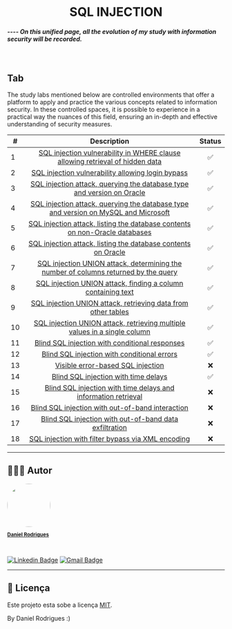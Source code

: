 <h1 align="center">SQL INJECTION</h1>
<h5 aling="center">---- On this unified page, all the evolution of my study with information security will be recorded.</h2>
<br>

	



## Tab

The study labs mentioned below are controlled environments that offer a platform to apply and practice the various concepts related to information security. In these controlled spaces, it is possible to experience in a practical way the nuances of this field, ensuring an in-depth and effective understanding of security measures.

| # | Description | Status | 
| --- | :---: | :---: | 
| 1 | <a href="https://portswigger.net/web-security/sql-injection/lab-retrieve-hidden-data" target="_blank">SQL injection vulnerability in WHERE clause allowing retrieval of hidden data</a> | :white_check_mark: |
| 2 | <a href="https://portswigger.net/web-security/sql-injection/lab-login-bypass" target="_blank">SQL injection vulnerability allowing login bypass</a> | :white_check_mark: |
| 3 | <a href="https://portswigger.net/web-security/sql-injection/examining-the-database/lab-querying-database-version-oracle" target="_blank">SQL injection attack, querying the database type and version on Oracle</a> | :white_check_mark: |
| 4 | <a href="https://portswigger.net/web-security/sql-injection/examining-the-database/lab-querying-database-version-mysql-microsoft" target="_blank">SQL injection attack, querying the database type and version on MySQL and Microsoft</a> | :white_check_mark: |
| 5 | <a href="https://portswigger.net/web-security/sql-injection/examining-the-database/lab-listing-database-contents-non-oracle" target="_blank">SQL injection attack, listing the database contents on non-Oracle databases</a> | :white_check_mark: |
| 6 | <a href="https://portswigger.net/web-security/sql-injection/examining-the-database/lab-listing-database-contents-oracle" target="_blank">SQL injection attack, listing the database contents on Oracle</a> | :white_check_mark: |
| 7 | <a href="https://portswigger.net/web-security/sql-injection/union-attacks/lab-determine-number-of-columns" target="_blank">SQL injection UNION attack, determining the number of columns returned by the query</a> | :white_check_mark: |
| 8 | <a href="https://portswigger.net/web-security/sql-injection/union-attacks/lab-find-column-containing-text" target="_blank">SQL injection UNION attack, finding a column containing text</a> | :white_check_mark: |
| 9 | <a href="https://portswigger.net/web-security/sql-injection/union-attacks/lab-retrieve-data-from-other-tables" target="_blank">SQL injection UNION attack, retrieving data from other tables</a> | :white_check_mark: |
| 10 | <a href="https://portswigger.net/web-security/sql-injection/union-attacks/lab-retrieve-multiple-values-in-single-column" target="_blank">SQL injection UNION attack, retrieving multiple values in a single column</a> | :white_check_mark: |
| 11 | <a href="https://portswigger.net/web-security/sql-injection/blind/lab-conditional-responses" target="_blank">Blind SQL injection with conditional responses</a> | :white_check_mark: |
| 12 | <a href="https://portswigger.net/web-security/sql-injection/blind/lab-conditional-errors" target="_blank">Blind SQL injection with conditional errors</a> | :white_check_mark: |
| 13 | <a href="https://portswigger.net/web-security/sql-injection/blind/lab-sql-injection-visible-error-based" target="_blank">Visible error-based SQL injection</a> | ❌ |
| 14 | <a href="https://portswigger.net/web-security/sql-injection/blind/lab-time-delays" target="_blank">Blind SQL injection with time delays</a> | :white_check_mark: |
| 15 | <a href="https://portswigger.net/web-security/sql-injection/blind/lab-time-delays-info-retrieval" target="_blank">Blind SQL injection with time delays and information retrieval</a> | ❌ |
| 16 | <a href="https://portswigger.net/web-security/sql-injection/blind/lab-out-of-band" target="_blank">Blind SQL injection with out-of-band interaction</a> | ❌ |
| 17 | <a href="https://portswigger.net/web-security/sql-injection/blind/lab-out-of-band-data-exfiltration" target="_blank">Blind SQL injection with out-of-band data exfiltration</a> | ❌ |
| 18 | <a href="https://portswigger.net/web-security/sql-injection/lab-sql-injection-with-filter-bypass-via-xml-encoding" target="_blank">SQL injection with filter bypass via XML encoding</a> | ❌ |

---


## 🦸🏻‍♂️ Autor

<a href="https://github.com/danielrodrigues-dv">
 <img style="border-radius: 50%;" src="https://avatars.githubusercontent.com/u/41621213?v=4" width="100px;" alt=""/>
 <br>
  <sub><b><p>Daniel Rodrigues</p></b></sub></a>
 <br />

[![Linkedin Badge](https://img.shields.io/badge/-Daniel%20Rodrigues-blue?style=flat-square&logo=Linkedin&logoColor=white&link=https://www.linkedin.com/in/daniel-rodrigues-dv/)](https://www.linkedin.com/in/daniel-rodrigues-dv/) 
[![Gmail Badge](https://img.shields.io/badge/-daniel.rodrigues.soarees@gmail.com-c14438?style=flat-square&logo=Gmail&logoColor=white&link=mailto:daniel.rodrigues.soarees@gmail.com)](mailto:daniel.rodrigues.soarees@gmail.com)

---

## 📝 Licença

Este projeto esta sobe a licença [MIT](./LICENSE).

By Daniel Rodrigues  :)
